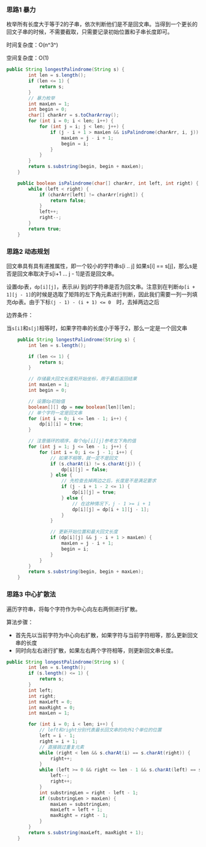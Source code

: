 ### 思路1 暴力

枚举所有长度大于等于2的子串，依次判断他们是不是回文串。当得到一个更长的回文子串的时候，不需要截取，只需要记录初始位置和子串长度即可。

时间复杂度：O(n^3^)

空间复杂度：O(1)

```java
public String longestPalindrome(String s) {
        int len = s.length();
        if (len <= 1) {
            return s;
        }
        // 暴力枚举
        int maxLen = 1;
        int begin = 0;
        char[] charArr = s.toCharArray();
        for (int i = 0; i < len; i++) {
            for (int j = i; j < len; j++) {
                if (j - i + 1 > maxLen && isPalindrome(charArr, i, j)) {
                    maxLen = j - i + 1;
                    begin = i;
                }
            }
        }
        return s.substring(begin, begin + maxLen);
    }

    public boolean isPalindrome(char[] charArr, int left, int right) {
        while (left < right) {
            if (charArr[left] != charArr[right]) {
                return false;
            }
            left++;
            right--;
        }
        return true;
    }
```

### 思路2 动态规划

回文串具有具有递推属性，即一个较小的字符串s[i .. j] 如果s[i] == s[j]，那么s是否是回文串取决于s[i+1 … j - 1]是否是回文串。

设置dp表，`dp[i][j]`，表示从i 到j的字符串是否为回文串。注意到在判断`dp[i + 1][j - 1]`的时候是选取了矩阵的左下角元素进行判断，因此我们需要一列一列填充dp表。由于下标`(j - 1) - (i + 1) <= 0  `时，去掉两边之后

边界条件：

当`s[i]`和`s[j]`相等时，如果字符串的长度小于等于2，那么一定是一个回文串

```java
	public String longestPalindrome(String s) {
        int len = s.length();

        if (len <= 1) {
            return s;
        }

        // 存储最大回文长度和开始坐标，用于最后返回结果
        int maxLen = 1;
        int begin = 0;

        // 设置dp初始值
        boolean[][] dp = new boolean[len][len];
        // 单个字符一定是回文串
        for (int i = 0; i <= len - 1; i++) {
            dp[i][i] = true;
        }

        // 注意循环的顺序，每个dp[i][j]参考左下角的值
        for (int j = 1; j <= len - 1; j++) {
            for (int i = 0; i <= j - 1; i++) {
                // 如果不相等，就一定不是回文
                if (s.charAt(i) != s.charAt(j)) {
                    dp[i][j] = false;
                } else {
                    // 先检查去掉两边之后，长度是不是满足要求
                    if (j - i + 1 - 2 <= 1) {
                        dp[i][j] = true;
                    } else {
                        // 在这种情况下，j - 1 >= i + 1
                        dp[i][j] = dp[i + 1][j - 1];
                    }
                }

                // 更新开始位置和最大回文长度
                if (dp[i][j] && j - i + 1 > maxLen) {
                    maxLen = j - i + 1;
                    begin = i;
                }
            }
        }
        return s.substring(begin, begin + maxLen);
    }
```

### 思路3 中心扩散法

遍历字符串，将每个字符作为中心向左右两侧进行扩散。

算法步骤：

- 首先先以当前字符为中心向右扩散，如果字符与当前字符相等，那么更新回文串的长度
- 同时向左右进行扩散，如果左右两个字符相等，则更新回文串长度。

```java
public String longestPalindrome(String s) {
        int len = s.length();
        if (s.length() <= 1) {
            return s;
        }
        int left;
        int right;
        int maxLeft = 0;
        int maxRight = 0;
        int maxLen = 1;

        for (int i = 0; i < len; i++) {
            // left和right分别代表最长回文串的向外1个单位的位置
            left = i - 1;
            right = i + 1;
            // 直接跳过重复元素
            while (right < len && s.charAt(i) == s.charAt(right)) {
                right++;
            }
            while (left >= 0 && right <= len - 1 && s.charAt(left) == s.charAt(right)) {
                left--;
                right++;
            }
            int substringLen = right - left - 1;
            if (substringLen > maxLen) {
                maxLen = substringLen;
                maxLeft = left + 1;
                maxRight = right - 1;
            }
        }
        return s.substring(maxLeft, maxRight + 1);
    }
```

